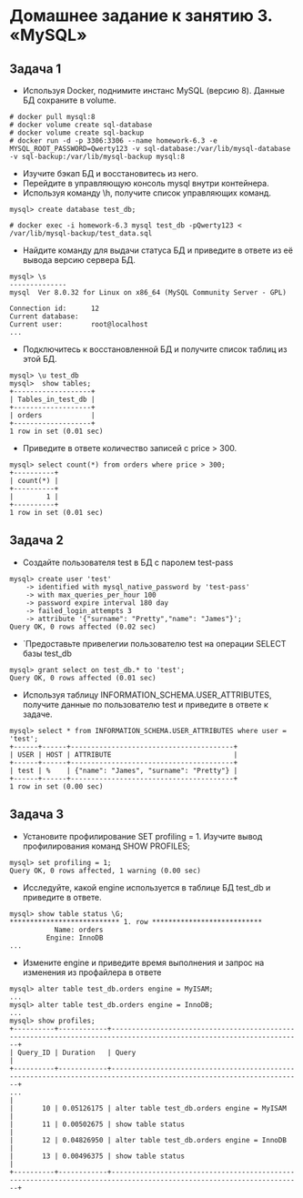 # Домашнее задание к занятию 3. «MySQL»
## Задача 1
- Используя Docker, поднимите инстанс MySQL (версию 8). Данные БД сохраните в volume.
```
# docker pull mysql:8
# docker volume create sql-database
# docker volume create sql-backup
# docker run -d -p 3306:3306 --name homework-6.3 -e MYSQL_ROOT_PASSWORD=Qwerty123 -v sql-database:/var/lib/mysql-database -v sql-backup:/var/lib/mysql-backup mysql:8
```
- Изучите бэкап БД и восстановитесь из него. 
- Перейдите в управляющую консоль mysql внутри контейнера.
- Используя команду \h, получите список управляющих команд.
```
mysql> create database test_db;

# docker exec -i homework-6.3 mysql test_db -pQwerty123 < /var/lib/mysql-backup/test_data.sql
```
- Найдите команду для выдачи статуса БД и приведите в ответе из её вывода версию сервера БД.
```
mysql> \s
--------------
mysql  Ver 8.0.32 for Linux on x86_64 (MySQL Community Server - GPL)

Connection id:		12
Current database:	
Current user:		root@localhost
...
```
- Подключитесь к восстановленной БД и получите список таблиц из этой БД.
```
mysql> \u test_db
mysql>  show tables;
+-------------------+
| Tables_in_test_db |
+-------------------+
| orders            |
+-------------------+
1 row in set (0.01 sec)
```
- Приведите в ответе количество записей с price > 300.
```
mysql> select count(*) from orders where price > 300;
+----------+
| count(*) |
+----------+
|        1 |
+----------+
1 row in set (0.01 sec)
```
## Задача 2

- Создайте пользователя test в БД c паролем test-pass
```
mysql> create user 'test'
    -> identified with mysql_native_password by 'test-pass'
    -> with max_queries_per_hour 100
    -> password expire interval 180 day
    -> failed_login_attempts 3
    -> attribute '{"surname": "Pretty","name": "James"}';
Query OK, 0 rows affected (0.02 sec)
```

- `Предоставьте привелегии пользователю test на операции SELECT базы test_db
```
mysql> grant select on test_db.* to 'test';
Query OK, 0 rows affected (0.01 sec)
```

- Используя таблицу INFORMATION_SCHEMA.USER_ATTRIBUTES, получите данные по пользователю test и приведите в ответе к задаче.
```
mysql> select * from INFORMATION_SCHEMA.USER_ATTRIBUTES where user = 'test';
+------+------+----------------------------------------+
| USER | HOST | ATTRIBUTE                              |
+------+------+----------------------------------------+
| test | %    | {"name": "James", "surname": "Pretty"} |
+------+------+----------------------------------------+
1 row in set (0.00 sec)
```
## Задача 3
- Установите профилирование SET profiling = 1. Изучите вывод профилирования команд SHOW PROFILES;
```
mysql> set profiling = 1;
Query OK, 0 rows affected, 1 warning (0.00 sec)
```
- Исследуйте, какой engine используется в таблице БД test_db и приведите в ответе.

```
mysql> show table status \G;
*************************** 1. row ***************************
           Name: orders
         Engine: InnoDB
...
```

- Измените engine и приведите время выполнения и запрос на изменения из профайлера в ответе
```
mysql> alter table test_db.orders engine = MyISAM;
...
mysql> alter table test_db.orders engine = InnoDB;
...
mysql> show profiles;
+----------+------------+---------------------------------------------------------------------------------------------------------------------+
| Query_ID | Duration   | Query                                                                                                               |
+----------+------------+---------------------------------------------------------------------------------------------------------------------+
...                                                                                               |
|       10 | 0.05126175 | alter table test_db.orders engine = MyISAM                                                                          |
|       11 | 0.00502675 | show table status                                                                                                   |
|       12 | 0.04826950 | alter table test_db.orders engine = InnoDB                                                                          |
|       13 | 0.00496375 | show table status                                                                                                   |
+----------+------------+---------------------------------------------------------------------------------------------------------------------+

```
